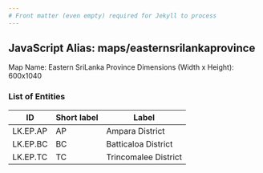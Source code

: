 ```yaml
---
# Front matter (even empty) required for Jekyll to process
---
```


## JavaScript Alias: maps/easternsrilankaprovince

Map Name: Eastern SriLanka Province
Dimensions (Width x Height): 600x1040

### List of Entities

| ID       | Short label | Label                |
| -------- | ----------- | -------------------- |
| LK.EP.AP | AP          | Ampara District      |
| LK.EP.BC | BC          | Batticaloa District  |
| LK.EP.TC | TC          | Trincomalee District |
